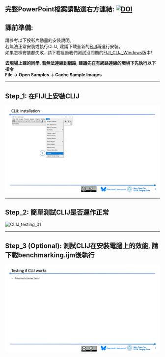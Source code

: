 ## 完整PowerPoint檔案請點選右方連結: [![DOI](https://zenodo.org/badge/DOI/10.5281/zenodo.15049615.svg)](https://doi.org/10.5281/zenodo.15049615)

## 課前準備:
請參考以下投影片動畫的安裝說明。  
若無法正常安裝或執行CLIJ, 建議下載全新的[FIJI](https://fiji.sc/)再進行安裝。  
如果怎樣安裝都失敗...請下載經過我們測試沒問題的[FIJI_CLIJ_Windows](https://drive.google.com/file/d/1FJ_ThMHPa7EnfjtDFaACKgJHeI3pdoO5/view?usp=sharing)版本!  

**去現場上課的同學, 若無法連線到網路, 建議先在有網路連線的環境下先執行以下指令**  
**File -> Open Samples -> Cache Sample Images**

---
## Step_1: 在FIJI上安裝CLIJ  
![CLIJ_installation](CLIJ_Installation.gif)

---
## Step_2: 簡單測試CLIJ是否運作正常
![CLIJ_testing_01](CLIJ_testing_01.gif)

---
## Step_3 (Optional): 測試CLIJ在安裝電腦上的效能, 請下載benchmarking.ijm後執行
![CLIJ_testing_02](CLIJ_testing_02.gif)

